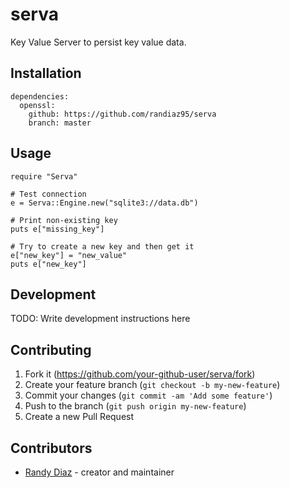 # serva

Key Value Server to persist key value data. 

## Installation
```
dependencies:
  openssl:
    github: https://github.com/randiaz95/serva
    branch: master
```

## Usage
```
require "Serva"

# Test connection
e = Serva::Engine.new("sqlite3://data.db")

# Print non-existing key
puts e["missing_key"]

# Try to create a new key and then get it
e["new_key"] = "new_value"
puts e["new_key"]
```

## Development

TODO: Write development instructions here

## Contributing

1. Fork it (<https://github.com/your-github-user/serva/fork>)
2. Create your feature branch (`git checkout -b my-new-feature`)
3. Commit your changes (`git commit -am 'Add some feature'`)
4. Push to the branch (`git push origin my-new-feature`)
5. Create a new Pull Request

## Contributors

- [Randy Diaz](https://github.com/randiaz95) - creator and maintainer
